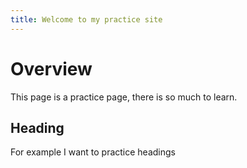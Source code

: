 ```yaml
---
title: Welcome to my practice site
---
```

# Overview
This page is a practice page, there is so much to learn.
## Heading
For example I want to practice headings

